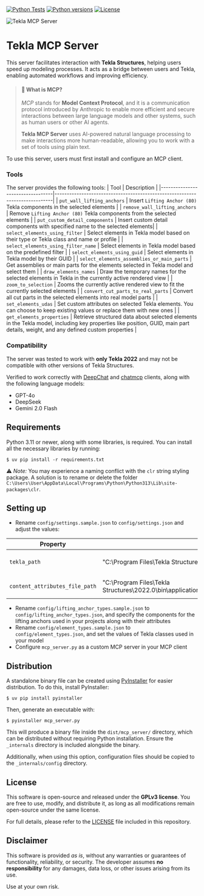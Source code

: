 [![Python Tests](https://github.com/teknovizier/tekla_mcp_server/actions/workflows/python-tests.yml/badge.svg)](https://github.com/teknovizier/tekla_mcp_server/actions/workflows/python-tests.yml)
[![Python versions](https://img.shields.io/badge/python-3.11%20%7C%203.12%20%7C%203.13-blue?style=flat&logo=python)](https://github.com/teknovizier/tekla_mcp_server/blob/main/README.md#requirements)
[![License](https://img.shields.io/github/license/teknovizier/tekla_mcp_server?color=green)](https://github.com/teknovizier/tekla_mcp_server/blob/main/LICENSE)

![Tekla MCP Server](assets/tekla_mcp_server_logo_small.png)

# Tekla MCP Server

This server facilitates interaction with **Tekla Structures**, helping users speed up modeling processes. It acts as a bridge between users and Tekla, enabling automated workflows and improving efficiency.

> #### 📌 What is MCP?
>
> *MCP* stands for **Model Context Protocol**, and it is a communication protocol introduced by Anthropic to enable more efficient and secure interactions between large language models and other systems, such as human users or other AI agents.
>
> **Tekla MCP Server** uses AI-powered natural language processing to make interactions more human-readable, allowing you to work with a set of tools using plain text.

To use this server, users must first install and configure an MCP client.

### Tools
The server provides the following tools:
| Tool                             | Description                                                                 |
|----------------------------------|-----------------------------------------------------------------------------|
| `put_wall_lifting_anchors`       | Insert `Lifting Anchor (80)` Tekla components in the selected elements      |
| `remove_wall_lifting_anchors`    | Remove `Lifting Anchor (80)` Tekla components from the selected elements    |
| `put_custom_detail_components`   | Insert custom detail components with specified name to the selected elements|
| `select_elements_using_filter`   | Select elements in Tekla model based on their type or Tekla class and name or profile |
| `select_elements_using_filter_name`   | Select elements in Tekla model based on the predefined filter |
| `select_elements_using_guid`     | Select elements in Tekla model by their GUID                                |
| `select_elements_assemblies_or_main_parts` | Get assemblies or main parts for the elements selected in Tekla model and select them |
| `draw_elements_names`            | Draw the temporary names for the selected elements in Tekla in the currently active rendered view |
| `zoom_to_selection`            | Zooms the currently active rendered view to fit the currently selected elements |
| `convert_cut_parts_to_real_parts` | Convert all cut parts in the selected elements into real model parts       |
| `set_elements_udas`              | Set custom attributes on selected Tekla elements. You can choose to keep existing values or replace them with new ones |
| `get_elements_properties`       | Retrieve structured data about selected elements in the Tekla model, including key properties like position, GUID, main part details, weight, and any defined custom properties |

### Compatibility
The server was tested to work with **only Tekla 2022** and may not be compatible with other versions of Tekla Structures.

Verified to work correctly with [DeepChat](https://deepchat.thinkinai.xyz) and [chatmcp](https://github.com/daodao97/chatmcp) clients, along with the following language models:
- GPT-4o
- DeepSeek
- Gemini 2.0 Flash

## Requirements

Python 3.11 or newer, along with some libraries, is required. You can install all the necessary libraries by running:

    $ uv pip install -r requirements.txt

⚠️ *Note:* You may experience a naming conflict with the `clr` string styling package. A solution is to rename or delete the folder `C:\Users\User\AppData\Local\Programs\Python\Python313\Lib\site-packages\clr`.

## Setting up

* Rename `config/settings.sample.json` to `config/settings.json` and adjust the values:

| **Property**         | **Default**                                        | **Description**                                                                 |
|-----------------------|----------------------------------------------------|---------------------------------------------------------------------------------|
| `tekla_path`          | "C:\\Program Files\\Tekla Structures\\2022.0\\bin" | The path to the directory where Tekla Structures is located                      |
| `content_attributes_file_path`          | "C:\\Program Files\\Tekla Structures\\2022.0\\bin\\applications\\Tekla\\Tools\\TplEd\\settings\\contentattributes_global.lst" | The path to the `contentattributes_global.lst` file                      |

* Rename `config/lifting_anchor_types.sample.json` to `config/lifting_anchor_types.json`, and specify the components for the lifting anchors used in your projects along with their attributes
* Rename `config/element_types.sample.json` to `config/element_types.json`, and set the values of Tekla classes used in your model
* Configure `mcp_server.py` as a custom MCP server in your MCP client

## Distribution

A standalone binary file can be created using [PyInstaller](https://pyinstaller.org) for easier distribution. To do this, install PyInstaller:

    $ uv pip install pyinstaller

Then, generate an executable with:

    $ pyinstaller mcp_server.py

This will produce a binary file inside the `dist/mcp_server/` directory, which can be distributed without requiring Python installation. Ensure the `_internals` directory is included alongside the binary. 

Additionally, when using this option, configuration files should be copied to the `_internals/config` directory.

## License

This software is open-source and released under the **GPLv3 license**. You are free to use, modify, and distribute it, as long as all modifications remain open-source under the same license.

For full details, please refer to the [LICENSE](LICENSE) file included in this repository.

## Disclaimer

This software is provided *as is*, without any warranties or guarantees of functionality, reliability, or security. The developer assumes **no responsibility** for any damages, data loss, or other issues arising from its use. 

Use at your own risk.
